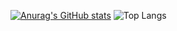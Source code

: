 [![Anurag's GitHub stats](https://github-readme-stats.vercel.app/api?username=tatsuya087)](https://github.com/anuraghazra/github-readme-stats)
![Top Langs](https://github-readme-stats.vercel.app/api/top-langs/?username=tatsuya087&exclude_repo=github-readme-stats,anuraghazra.github.io)
